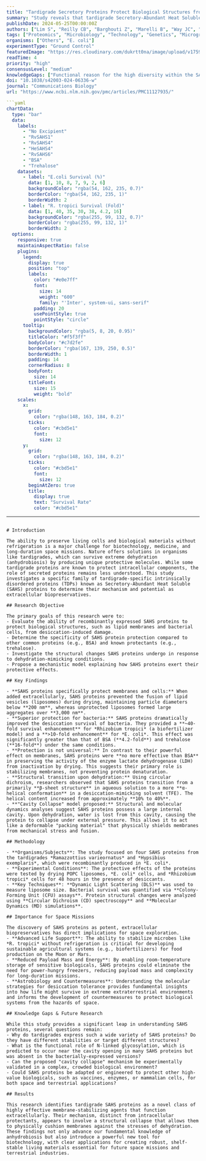 ```yaml
---
title: "Tardigrade Secretory Proteins Protect Biological Structures from Desiccation"
summary: "Study reveals that tardigrade Secretory-Abundant Heat Soluble (SAHS) proteins act as potent extracellular stabilizers, protecting cellular membranes from dehydration damage. These findings present a new class of biopreservatives with significant potential for stabilizing microbial systems for agriculture and space-based life support."
publishDate: 2024-05-25T00:00:00Z
authors: ["Lim S", "Reilly CB", "Barghouti Z", "Marelli B", "Way JC", "Silver PA"]
tags: ["Proteomics", "Microbiology", "Technology", "Genetics", "Microgravity"]
organisms: ["Others", "E. coli"]
experimentType: "Ground Control"
featuredImage: "https://res.cloudinary.com/dukrtt0na/image/upload/v1759681649/a2bbo4rp6ccztemgzgku.jpg"
readTime: 4
priority: "high"
consensusLevel: "medium"
knowledgeGaps: ["Functional reason for the high diversity within the SAHS protein family", "Role of post-translational modifications like glycosylation in protective function", "Validation of the proposed 'cavity collapse' mechanism in crowded biological environments", "Applicability for preserving more complex cell types, like mammalian cells"]
doi: "10.1038/s42003-024-06336-w"
journal: "Communications Biology"
url: "https://www.ncbi.nlm.nih.gov/pmc/articles/PMC11127935/"

```yaml
chartData:
  type: "bar"
  data:
    labels:
      - "No Excipient"
      - "RvSAHS1"
      - "RvSAHS4"
      - "HeSAHS4"
      - "RvSAHS6"
      - "BSA"
      - "Trehalose"
    datasets:
      - label: "E.coli Survival (%)"
        data: [1, 10, 8, 7, 9, 2, 6]
        backgroundColor: "rgba(54, 162, 235, 0.7)"
        borderColor: "rgba(54, 162, 235, 1)"
        borderWidth: 2
      - label: "R. tropici Survival (Fold)"
        data: [1, 40, 35, 30, 38, 4.2, 16]
        backgroundColor: "rgba(255, 99, 132, 0.7)"
        borderColor: "rgba(255, 99, 132, 1)"
        borderWidth: 2
  options:
    responsive: true
    maintainAspectRatio: false
    plugins:
      legend:
        display: true
        position: "top"
        labels:
          color: "#e0e7ff"
          font:
            size: 14
            weight: "600"
            family: "'Inter', system-ui, sans-serif"
          padding: 20
          usePointStyle: true
          pointStyle: "circle"
      tooltip:
        backgroundColor: "rgba(5, 8, 20, 0.95)"
        titleColor: "#f5f3ff"
        bodyColor: "#c7d2fe"
        borderColor: "rgba(167, 139, 250, 0.5)"
        borderWidth: 1
        padding: 14
        cornerRadius: 8
        bodyFont:
          size: 14
        titleFont:
          size: 15
          weight: "bold"
    scales:
      x:
        grid:
          color: "rgba(148, 163, 184, 0.2)"
        ticks:
          color: "#cbd5e1"
          font:
            size: 12
      y:
        grid:
          color: "rgba(148, 163, 184, 0.2)"
        ticks:
          color: "#cbd5e1"
          font:
            size: 12
        beginAtZero: true
        title:
          display: true
          text: "Survival Rate"
          color: "#cbd5e1"
```
---
```

# Introduction

The ability to preserve living cells and biological materials without refrigeration is a major challenge for biotechnology, medicine, and long-duration space missions. Nature offers solutions in organisms like tardigrades, which can survive extreme dehydration (anhydrobiosis) by producing unique protective molecules. While some tardigrade proteins are known to protect intracellular components, the role of secreted proteins remains less understood. This study investigates a specific family of tardigrade-specific intrinsically disordered proteins (TDPs) known as Secretory-Abundant Heat Soluble (SAHS) proteins to determine their mechanism and potential as extracellular biopreservatives.

## Research Objective

The primary goals of this research were to:
- Evaluate the ability of recombinantly expressed SAHS proteins to protect biological structures, such as lipid membranes and bacterial cells, from desiccation-induced damage.
- Determine the specificity of SAHS protein protection compared to other common proteins (e.g., BSA) and known protectants (e.g., trehalose).
- Investigate the structural changes SAHS proteins undergo in response to dehydration-mimicking conditions.
- Propose a mechanistic model explaining how SAHS proteins exert their protective effects.

## Key Findings

- **SAHS proteins specifically protect membranes and cells:** When added extracellularly, SAHS proteins prevented the fusion of lipid vesicles (liposomes) during drying, maintaining particle diameters below **200 nm**, whereas unprotected liposomes formed large aggregates over **3,000 nm**.
- **Superior protection for bacteria:** SAHS proteins dramatically improved the desiccation survival of bacteria. They provided a **~40-fold survival enhancement** for *Rhizobium tropici* (a biofertilizer model) and a **>10-fold enhancement** for *E. coli*. This effect was significantly greater than that of BSA (**4.2-fold**) and trehalose (**16-fold**) under the same conditions.
- **Protection is not universal:** In contrast to their powerful effect on membranes, SAHS proteins were **no more effective than BSA** in preserving the activity of the enzyme lactate dehydrogenase (LDH) from inactivation by drying. This suggests their primary role is stabilizing membranes, not preventing protein denaturation.
- **Structural transition upon dehydration:** Using circular dichroism, researchers observed that SAHS proteins transition from a primarily **β-sheet structure** in aqueous solution to a more **α-helical conformation** in a desiccation-mimicking solvent (TFE). The helical content increased from approximately **10% to 40%**.
- **"Cavity Collapse" model proposed:** Structural and molecular dynamics analyses suggest SAHS proteins possess a large internal cavity. Upon dehydration, water is lost from this cavity, causing the protein to collapse under external pressure. This allows it to act like a deformable "packing material" that physically shields membranes from mechanical stress and fusion.

## Methodology

- **Organisms/Subjects**: The study focused on four SAHS proteins from the tardigrades *Ramazzottius varieornatus* and *Hypsibius exemplaris*, which were recombinantly produced in *E. coli*.
- **Experimental Conditions**: The protective effects of the proteins were tested by drying POPC liposomes, *E. coli* cells, and *Rhizobium tropici* cells for 48 hours in the presence of desiccants.
- **Key Techniques**: **Dynamic Light Scattering (DLS)** was used to measure liposome size. Bacterial survival was quantified via **Colony-Forming Unit (CFU) assays**. Protein structural changes were analyzed using **Circular Dichroism (CD) spectroscopy** and **Molecular Dynamics (MD) simulations**.

## Importance for Space Missions

The discovery of SAHS proteins as potent, extracellular biopreservatives has direct implications for space exploration.
- **Advanced Life Support**: The ability to stabilize microbes like *R. tropici* without refrigeration is critical for developing sustainable agricultural systems (e.g., biofertilizers) for food production on the Moon or Mars.
- **Reduced Payload Mass and Energy**: By enabling room-temperature storage of sensitive biologicals, SAHS proteins could eliminate the need for power-hungry freezers, reducing payload mass and complexity for long-duration missions.
- **Astrobiology and Countermeasures**: Understanding the molecular strategies for desiccation tolerance provides fundamental insights into how life might survive in extreme extraterrestrial environments and informs the development of countermeasures to protect biological systems from the hazards of space.

## Knowledge Gaps & Future Research

While this study provides a significant leap in understanding SAHS proteins, several questions remain:
- Why do tardigrades express such a wide variety of SAHS proteins? Do they have different stabilities or target different structures?
- What is the functional role of N-linked glycosylation, which is predicted to occur near the cavity opening in many SAHS proteins but was absent in the bacterially-expressed versions?
- Can the proposed "cavity collapse" mechanism be experimentally validated in a complex, crowded biological environment?
- Could SAHS proteins be adapted or engineered to protect other high-value biologicals, such as vaccines, enzymes, or mammalian cells, for both space and terrestrial applications?

## Results

This research identifies tardigrade SAHS proteins as a novel class of highly effective membrane-stabilizing agents that function extracellularly. Their mechanism, distinct from intracellular protectants, appears to involve a structural collapse that allows them to physically cushion membranes against the stresses of dehydration. These findings not only advance our fundamental knowledge of anhydrobiosis but also introduce a powerful new tool for biotechnology, with clear applications for creating robust, shelf-stable living materials essential for future space missions and terrestrial industries.